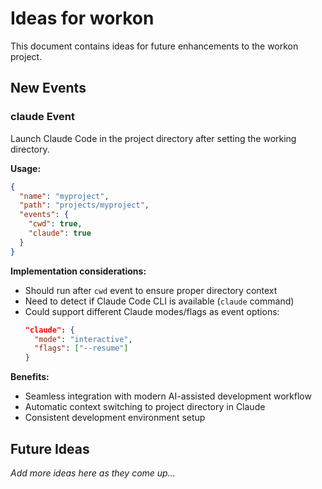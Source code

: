 # Ideas for workon

This document contains ideas for future enhancements to the workon project.

## New Events

### claude Event
Launch Claude Code in the project directory after setting the working directory.

**Usage:**
```json
{
  "name": "myproject",
  "path": "projects/myproject",
  "events": {
    "cwd": true,
    "claude": true
  }
}
```

**Implementation considerations:**
- Should run after `cwd` event to ensure proper directory context
- Need to detect if Claude Code CLI is available (`claude` command)
- Could support different Claude modes/flags as event options:
  ```json
  "claude": {
    "mode": "interactive",
    "flags": ["--resume"]
  }
  ```

**Benefits:**
- Seamless integration with modern AI-assisted development workflow
- Automatic context switching to project directory in Claude
- Consistent development environment setup

## Future Ideas

*Add more ideas here as they come up...*